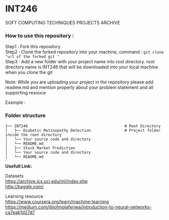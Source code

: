 # INT246
SOFT COMPUTING TECHNIQUES PROJECTS ARCHIVE 


<h3>How to use this repository :</h3>

Step1 : Fork this repository <br>
Step2 : Clone the forked repository into your machine, command : ```git clone "url of the forked git " ```<br>
Step3 : Add a new folder with your project name into root directory. root directory name is INT246 that will be 
downloaded into your local machine when you clone the git

Note: While you are uploading your project in the repository please add readme.md and mention properly about your problem statement and all supporting resouce 

Example : 

### Folder structure

    
    ├── INT246                                           # Root Directory 
    │   ├── Diabetic Retinopathy Detection               # Project folder inside the root directory 
    │   └── Your source code and directory
    │   └── README.md
    │   ├── Stock Market Prediction
    │   └── Your source code and directory
    │   └── README.md
    
 
 <b>Usefull Link:</b>
 
Datasets<br>
https://archive.ics.uci.edu/ml/index.php   <br>
http://kaggle.com/

Learning resource<br> 
https://www.coursera.org/learn/machine-learning<br>
https://medium.com/@johnolafenwa/introduction-to-neural-networks-ca7eab1d27d7
  
